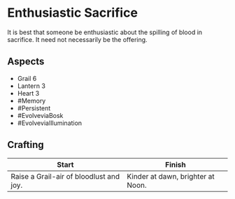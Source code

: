 # Enthusiastic Sacrifice
It is best that someone be enthusiastic about the spilling of blood in sacrifice. It need not necessarily be the offering.
## Aspects
- Grail 6
- Lantern 3
- Heart 3
- #Memory 
- #Persistent
- #EvolveviaBosk
- #EvolveviaIllumination
## Crafting
| Start                                   | Finish                            |
| --------------------------------------- | --------------------------------- |
| Raise a Grail-air of bloodlust and joy. | Kinder at dawn, brighter at Noon. |